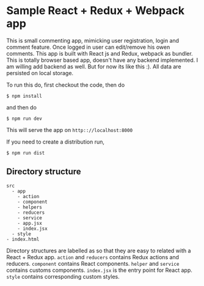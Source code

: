 # Sample React + Redux + Webpack app
This is small commenting app, mimicking user registration, login and comment feature. Once logged in user can edit/remove his owen comments. This app is built with React js and Redux, webpack as bundler. This is totally browser based app, doesn't have any backend implemented. I am willing add backend as well. But for now its like this :). All data are persisted on local storage.

To run this do, first checkout the code, then do

```
$ npm install
```

and then do

```
$ npm run dev
```

This will serve the app on `http:://localhost:8000`

If you need to create a distribution run,

```
$ npm run dist
```

## Directory structure

```
src
  - app
    - action
    - component
    - helpers
    - reducers
    - service
    - app.jsx
    - index.jsx
  - style
- index.html
```

Directory structures are labelled as so that they are easy to related with a React + Redux app. `action` and `reducers` contains Redux actions and reducers. `component` contains React components. `helper` and `service` contains customs components. `index.jsx` is the entry point for React app. `style` contains corresponding custom styles.

